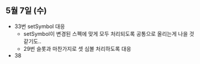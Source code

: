 
## 5월 7일 (수)

- 33번 setSymbol 대응
	- setSymbol이 변경된 스펙에 맞게 모두 처리되도록 공통으로 올리는게 나을 것 같기도..
	- 29번 슬롯과 마찬가지로 셋 심볼 처리하도록 대응
- 38